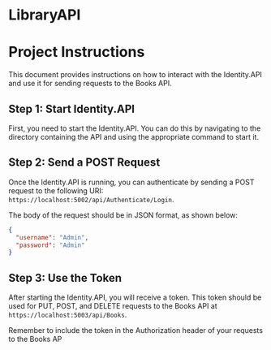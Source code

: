 # LibraryAPI

# Project Instructions

This document provides instructions on how to interact with the Identity.API and use it for sending requests to the Books API.

## Step 1: Start Identity.API

First, you need to start the Identity.API. You can do this by navigating to the directory containing the API and using the appropriate command to start it.

## Step 2: Send a POST Request

Once the Identity.API is running, you can authenticate by sending a POST request to the following URI: `https://localhost:5002/api/Authenticate/Login`.

The body of the request should be in JSON format, as shown below:

```json
{
  "username": "Admin",
  "password": "Admin"
}
```

## Step 3: Use the Token

After starting the Identity.API, you will receive a token. This token should be used for PUT, POST, and DELETE requests to the Books API at `https://localhost:5003/api/Books`.

Remember to include the token in the Authorization header of your requests to the Books AP
